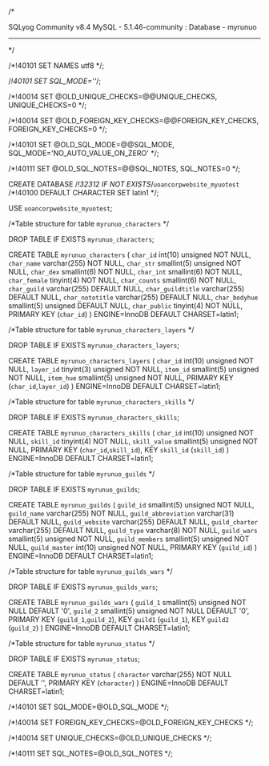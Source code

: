 ﻿
/*

SQLyog Community v8.4 
MySQL - 5.1.46-community : Database - myrunuo

*********************************************************************

*/



/*!40101 SET NAMES utf8 */;



/*!40101 SET SQL_MODE=''*/;



/*!40014 SET @OLD_UNIQUE_CHECKS=@@UNIQUE_CHECKS, UNIQUE_CHECKS=0 */;

/*!40014 SET @OLD_FOREIGN_KEY_CHECKS=@@FOREIGN_KEY_CHECKS, FOREIGN_KEY_CHECKS=0 */;

/*!40101 SET @OLD_SQL_MODE=@@SQL_MODE, SQL_MODE='NO_AUTO_VALUE_ON_ZERO' */;

/*!40111 SET @OLD_SQL_NOTES=@@SQL_NOTES, SQL_NOTES=0 */;

CREATE DATABASE /*!32312 IF NOT EXISTS*/`uoancorpwebsite_myuotest` /*!40100 DEFAULT CHARACTER SET latin1 */;



USE `uoancorpwebsite_myuotest`;



/*Table structure for table `myrunuo_characters` */



DROP TABLE IF EXISTS `myrunuo_characters`;



CREATE TABLE `myrunuo_characters` (
  `char_id` int(10) unsigned NOT NULL,
  `char_name` varchar(255) NOT NULL,
  `char_str` smallint(5) unsigned NOT NULL,
  `char_dex` smallint(6) NOT NULL,
  `char_int` smallint(6) NOT NULL,
  `char_female` tinyint(4) NOT NULL,
  `char_counts` smallint(6) NOT NULL,
  `char_guild` varchar(255) DEFAULT NULL,
  `char_guildtitle` varchar(255) DEFAULT NULL,
  `char_nototitle` varchar(255) DEFAULT NULL,
  `char_bodyhue` smallint(5) unsigned DEFAULT NULL,
  `char_public` tinyint(4) NOT NULL,
  PRIMARY KEY (`char_id`)
) ENGINE=InnoDB DEFAULT CHARSET=latin1;



/*Table structure for table `myrunuo_characters_layers` */



DROP TABLE IF EXISTS `myrunuo_characters_layers`;



CREATE TABLE `myrunuo_characters_layers` (
  `char_id` int(10) unsigned NOT NULL,
  `layer_id` tinyint(3) unsigned NOT NULL,
  `item_id` smallint(5) unsigned NOT NULL,
  `item_hue` smallint(5) unsigned NOT NULL,
  PRIMARY KEY (`char_id`,`layer_id`)
) ENGINE=InnoDB DEFAULT CHARSET=latin1;



/*Table structure for table `myrunuo_characters_skills` */



DROP TABLE IF EXISTS `myrunuo_characters_skills`;



CREATE TABLE `myrunuo_characters_skills` (
  `char_id` int(10) unsigned NOT NULL,
  `skill_id` tinyint(4) NOT NULL,
  `skill_value` smallint(5) unsigned NOT NULL,
  PRIMARY KEY (`char_id`,`skill_id`),
  KEY `skill_id` (`skill_id`)
) ENGINE=InnoDB DEFAULT CHARSET=latin1;



/*Table structure for table `myrunuo_guilds` */



DROP TABLE IF EXISTS `myrunuo_guilds`;



CREATE TABLE `myrunuo_guilds` (
  `guild_id` smallint(5) unsigned NOT NULL,
  `guild_name` varchar(255) NOT NULL,
  `guild_abbreviation` varchar(31) DEFAULT NULL,
  `guild_website` varchar(255) DEFAULT NULL,
  `guild_charter` varchar(255) DEFAULT NULL,
  `guild_type` varchar(8) NOT NULL,
  `guild_wars` smallint(5) unsigned NOT NULL,
  `guild_members` smallint(5) unsigned NOT NULL,
  `guild_master` int(10) unsigned NOT NULL,
  PRIMARY KEY (`guild_id`)
) ENGINE=InnoDB DEFAULT CHARSET=latin1;



/*Table structure for table `myrunuo_guilds_wars` */



DROP TABLE IF EXISTS `myrunuo_guilds_wars`;



CREATE TABLE `myrunuo_guilds_wars` (
  `guild_1` smallint(5) unsigned NOT NULL DEFAULT '0',
  `guild_2` smallint(5) unsigned NOT NULL DEFAULT '0',
  PRIMARY KEY (`guild_1`,`guild_2`),
  KEY `guild1` (`guild_1`),
  KEY `guild2` (`guild_2`)
) ENGINE=InnoDB DEFAULT CHARSET=latin1;



/*Table structure for table `myrunuo_status` */



DROP TABLE IF EXISTS `myrunuo_status`;



CREATE TABLE `myrunuo_status` (
  `character` varchar(255) NOT NULL DEFAULT '',
  PRIMARY KEY (`character`)
) ENGINE=InnoDB DEFAULT CHARSET=latin1;



/*!40101 SET SQL_MODE=@OLD_SQL_MODE */;

/*!40014 SET FOREIGN_KEY_CHECKS=@OLD_FOREIGN_KEY_CHECKS */;

/*!40014 SET UNIQUE_CHECKS=@OLD_UNIQUE_CHECKS */;

/*!40111 SET SQL_NOTES=@OLD_SQL_NOTES */;